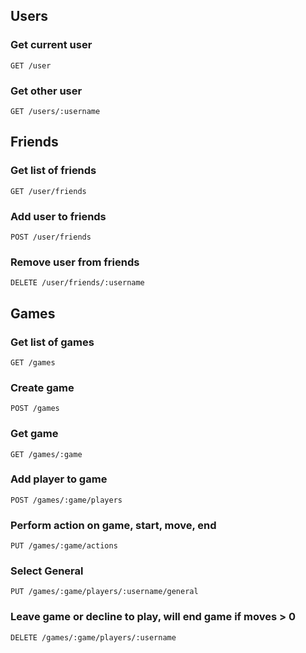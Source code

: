 
## Users

### Get current user
```
GET /user
```

### Get other user
```
GET /users/:username
```


## Friends

### Get list of friends
```
GET /user/friends
```

### Add user to friends
```
POST /user/friends
```

### Remove user from friends
```
DELETE /user/friends/:username
```



## Games

### Get list of games
```
GET /games
```

### Create game
```
POST /games
```

### Get game
```
GET /games/:game
```

### Add player to game
```
POST /games/:game/players
```

### Perform action on game, start, move, end
```
PUT /games/:game/actions
```


### Select General
```
PUT /games/:game/players/:username/general
```

### Leave game or decline to play, will end game if moves > 0
```
DELETE /games/:game/players/:username
```